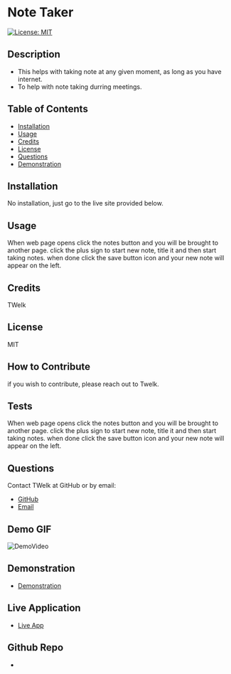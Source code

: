 
# Note Taker
[![License: MIT](https://img.shields.io/badge/License-MIT-yellow.svg)](https://opensource.org/licenses/MIT)
## Description
- This helps with taking note at any given moment, as long as you have internet.
- To help with note taking durring meetings.
## Table of Contents
- [Installation](#installation)
- [Usage](#usage)
- [Credits](#credits)
- [License](#license)
- [Questions](#questions)
- [Demonstration](#demonstration)
## Installation
No installation, just go to the live site provided below.
## Usage
When web page opens click the notes button and you will be brought to another page. click the plus sign to start new note, title it and then start taking notes. when done click the save button icon and your new note will appear on the left.
## Credits
TWelk
## License
MIT
## How to Contribute
if you wish to contribute, please reach out to Twelk.
## Tests
When web page opens click the notes button and you will be brought to another page. click the plus sign to start new note, title it and then start taking notes. when done click the save button icon and your new note will appear on the left.
## Questions
Contact TWelk at GitHub or by email:
* [GitHub](https://github.com/TWelk)
* [Email](mailto:Twelker08@gmail.com)
## Demo GIF
![DemoVideo](./public/assets/images/NoteTaker.gif)
## Demonstration
* [Demonstration](https://youtu.be/lTYwVSbbfPU)
## Live Application
* [Live App](https://floating-mesa-65516.herokuapp.com/)
## Github Repo
* 
